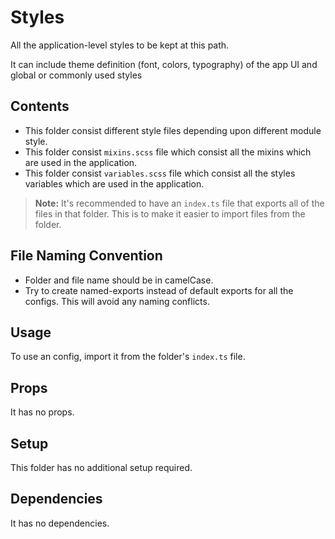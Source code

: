 # Styles

All the application-level styles to be kept at this path.

It can include theme definition (font, colors, typography) of the app UI and global or commonly used styles

## Contents

- This folder consist different style files depending upon different module style.
- This folder consist `mixins.scss` file which consist all the mixins which are used in the application.
- This folder consist `variables.scss` file which consist all the styles variables which are used in the application.

> **Note:** It's recommended to have an `index.ts` file that exports all of the files in that folder. This is to make it easier to import files from the folder.

## File Naming Convention

- Folder and file name should be in camelCase.
- Try to create named-exports instead of default exports for all the configs. This will avoid any naming conflicts.

## Usage

To use an config, import it from the folder's `index.ts` file.

## Props

It has no props.

## Setup

This folder has no additional setup required.

## Dependencies

It has no dependencies.
